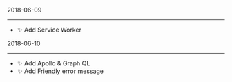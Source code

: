 2018-06-09

---

- ✨ Add Service Worker

2018-06-10

---

- ✨ Add Apollo & Graph QL
- ✨ Add Friendly error message
